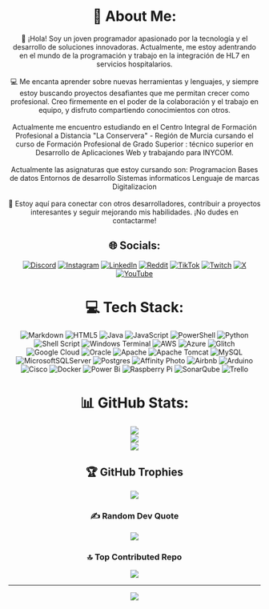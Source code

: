 <div align="center">

# 💫 About Me:
👋 ¡Hola! Soy un joven programador apasionado por la tecnología y el desarrollo de soluciones innovadoras. Actualmente, me estoy adentrando en el mundo de la programación y trabajo en la integración de HL7 en servicios hospitalarios.
<br><br>
💻 Me encanta aprender sobre nuevas herramientas y lenguajes, y siempre estoy buscando proyectos desafiantes que me permitan crecer como profesional. Creo firmemente en el poder de la colaboración y el trabajo en equipo, y disfruto compartiendo conocimientos con otros.
<br><br>
Actualmente me encuentro estudiando en el Centro Integral de Formación Profesional a Distancia "La Conservera" - Región de Murcia cursando el curso de Formación Profesional de Grado Superior : técnico superior en Desarrollo de Aplicaciones Web y trabajando para INYCOM.
<br><br>
Actualmente las asignaturas que estoy cursando son:
Programacion
Bases de datos
Entornos de desarrollo
Sistemas informaticos
Lenguaje de marcas
Digitalizacion
<br><br>
🌟 Estoy aquí para conectar con otros desarrolladores, contribuir a proyectos interesantes y seguir mejorando mis habilidades. ¡No dudes en contactarme!

## 🌐 Socials:
[![Discord](https://img.shields.io/badge/Discord-%237289DA.svg?logo=discord&logoColor=white)](https://discord.gg/ZpuXDrA3) 
[![Instagram](https://img.shields.io/badge/Instagram-%23E4405F.svg?logo=Instagram&logoColor=white)](https://www.instagram.com/mrwalax/) 
[![LinkedIn](https://img.shields.io/badge/LinkedIn-%230077B5.svg?logo=linkedin&logoColor=white)](https://www.linkedin.com/in/ismael-moreno-lozano-69301519a/) 
[![Reddit](https://img.shields.io/badge/Reddit-%23FF4500.svg?logo=Reddit&logoColor=white)](https://github.com/MrWalax) 
[![TikTok](https://img.shields.io/badge/TikTok-%23000000.svg?logo=TikTok&logoColor=white)](https://www.tiktok.com/@mrwalax) 
[![Twitch](https://img.shields.io/badge/Twitch-%239146FF.svg?logo=Twitch&logoColor=white)](https://www.twitch.tv/mrwalax/about) 
[![X](https://img.shields.io/badge/X-black.svg?logo=X&logoColor=white)](https://twitter.com/WalaxYT) 
[![YouTube](https://img.shields.io/badge/YouTube-%23FF0000.svg?logo=YouTube&logoColor=white)](https://www.youtube.com/@MrWalaxTech)

# 💻 Tech Stack:
![Markdown](https://img.shields.io/badge/markdown-%23000000.svg?style=for-the-badge&logo=markdown&logoColor=white) 
![HTML5](https://img.shields.io/badge/html5-%23E34F26.svg?style=for-the-badge&logo=html5&logoColor=white) 
![Java](https://img.shields.io/badge/java-%23ED8B00.svg?style=for-the-badge&logo=openjdk&logoColor=white) 
![JavaScript](https://img.shields.io/badge/javascript-%23323330.svg?style=for-the-badge&logo=javascript&logoColor=%23F7DF1E) 
![PowerShell](https://img.shields.io/badge/PowerShell-%235391FE.svg?style=for-the-badge&logo=powershell&logoColor=white) 
![Python](https://img.shields.io/badge/python-3670A0?style=for-the-badge&logo=python&logoColor=ffdd54) 
![Shell Script](https://img.shields.io/badge/shell_script-%23121011.svg?style=for-the-badge&logo=gnu-bash&logoColor=white) 
![Windows Terminal](https://img.shields.io/badge/Windows%20Terminal-%234D4D4D.svg?style=for-the-badge&logo=windows-terminal&logoColor=white) 
![AWS](https://img.shields.io/badge/AWS-%23FF9900.svg?style=for-the-badge&logo=amazon-aws&logoColor=white) 
![Azure](https://img.shields.io/badge/azure-%230072C6.svg?style=for-the-badge&logo=microsoftazure&logoColor=white) 
![Glitch](https://img.shields.io/badge/glitch-%233333FF.svg?style=for-the-badge&logo=glitch&logoColor=white) 
![Google Cloud](https://img.shields.io/badge/GoogleCloud-%234285F4.svg?style=for-the-badge&logo=google-cloud&logoColor=white) 
![Oracle](https://img.shields.io/badge/Oracle-F80000?style=for-the-badge&logo=oracle&logoColor=white) 
![Apache](https://img.shields.io/badge/apache-%23D42029.svg?style=for-the-badge&logo=apache&logoColor=white) 
![Apache Tomcat](https://img.shields.io/badge/apache%20tomcat-%23F8DC75.svg?style=for-the-badge&logo=apache-tomcat&logoColor=black) 
![MySQL](https://img.shields.io/badge/mysql-4479A1.svg?style=for-the-badge&logo=mysql&logoColor=white) 
![MicrosoftSQLServer](https://img.shields.io/badge/Microsoft%20SQL%20Server-CC2927?style=for-the-badge&logo=microsoft%20sql%20server&logoColor=white) 
![Postgres](https://img.shields.io/badge/postgres-%23316192.svg?style=for-the-badge&logo=postgresql&logoColor=white) 
![Affinity Photo](https://img.shields.io/badge/affinityphoto-%237E4DD2.svg?style=for-the-badge&logo=affinity-photo&logoColor=white) 
![Airbnb](https://img.shields.io/badge/Airbnb-%23ff5a5f.svg?style=for-the-badge&logo=Airbnb&logoColor=white) 
![Arduino](https://img.shields.io/badge/-Arduino-00979D?style=for-the-badge&logo=Arduino&logoColor=white) 
![Cisco](https://img.shields.io/badge/cisco-%23049fd9.svg?style=for-the-badge&logo=cisco&logoColor=black) 
![Docker](https://img.shields.io/badge/docker-%230db7ed.svg?style=for-the-badge&logo=docker&logoColor=white) 
![Power Bi](https://img.shields.io/badge/power_bi-F2C811?style=for-the-badge&logo=powerbi&logoColor=black) 
![Raspberry Pi](https://img.shields.io/badge/-RaspberryPi-C51A4A?style=for-the-badge&logo=Raspberry-Pi) 
![SonarQube](https://img.shields.io/badge/SonarQube-black?style=for-the-badge&logo=sonarqube&logoColor=4E9BCD) 
![Trello](https://img.shields.io/badge/Trello-%23026AA7.svg?style=for-the-badge&logo=Trello&logoColor=white)

# 📊 GitHub Stats:
![](https://github-readme-stats.vercel.app/api?username=MrWalax&theme=tokyonight&hide_border=false&include_all_commits=false&count_private=false)<br/>
![](https://github-readme-streak-stats.herokuapp.com/?user=MrWalax&theme=tokyonight&hide_border=false)<br/>
![](https://github-readme-stats.vercel.app/api/top-langs/?username=MrWalax&theme=tokyonight&hide_border=false&include_all_commits=false&count_private=false&layout=compact)

## 🏆 GitHub Trophies
![](https://github-profile-trophy.vercel.app/?username=MrWalax&theme=tokyonight&no-frame=false&no-bg=true&margin-w=4)

### ✍️ Random Dev Quote
![](https://quotes-github-readme.vercel.app/api?type=horizontal&theme=radical)

### 🔝 Top Contributed Repo
![](https://github-contributor-stats.vercel.app/api?username=MrWalax&limit=5&theme=dark&combine_all_yearly_contributions=true)

---
[![](https://visitcount.itsvg.in/api?id=MrWalax&icon=0&color=0)](https://visitcount.itsvg.in)

</div>


<!-- Proudly created with GPRM ( https://gprm.itsvg.in ) -->
